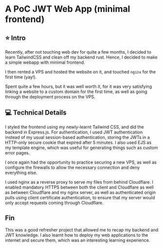 # A PoC JWT Web App (minimal frontend)

## :star: Intro
Recently, after not touching web dev for quite a few months, I decided to learn TailwindCSS and clean off my backend rust. Hence, I decided to make a simple webapp with minimal frontend.

I then rented a VPS and hosted the website on it, and touched `nginx` for the first time (yay!).

Spent quite a few hours, but it was well worth it, for it was very satisfying linking a website to a custom domain for the first time, as well as going through the deployment process on the VPS.

## :computer: Technical Details
I styled the frontend using my newly-learnt Tailwind CSS, and did the backend in Express.js. For authentication, I used JWT authentication instead of my usual session-based authentication, storing the JWTs in a HTTP-only secure cookie that expired after 5 minutes. I also used EJS as my template engine, which was useful for generating things such as custom error pages.

I once again had the opportunity to practice securing a new VPS, as well as configure the firewalls to allow the necessary connection and deny everything else.

I used nginx as a reverse proxy to serve my files from behind Cloudflare. I enabled mandatory HTTPS between both the client and Cloudflare as well as between Cloudflare and my nginx server, as well as authenticated origin pulls using client certificate authentication, to ensure that my server would only accept requests coming through Cloudflare.

## Fin
This was a good refresher project that allowed me to recap my backend and JWT knowledge. I also learnt how to deploy my web applications to the internet and secure them, which was an interesting learning experience.



